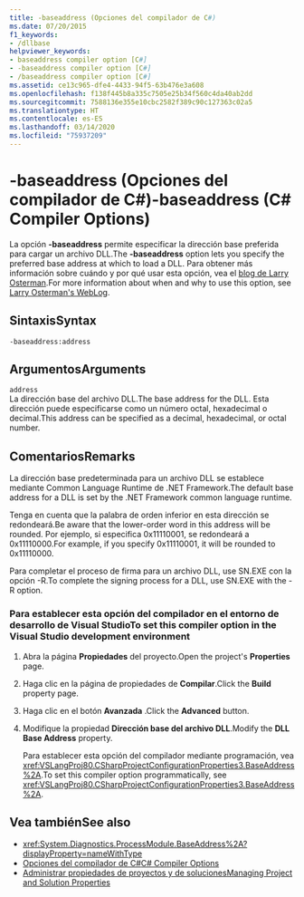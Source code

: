 ```yaml
---
title: -baseaddress (Opciones del compilador de C#)
ms.date: 07/20/2015
f1_keywords:
- /dllbase
helpviewer_keywords:
- baseaddress compiler option [C#]
- -baseaddress compiler option [C#]
- /baseaddress compiler option [C#]
ms.assetid: ce13c965-dfe4-4433-94f5-63b476e3a608
ms.openlocfilehash: f138f445b8a335c7505e25b34f560c4da40ab2dd
ms.sourcegitcommit: 7588136e355e10cbc2582f389c90c127363c02a5
ms.translationtype: HT
ms.contentlocale: es-ES
ms.lasthandoff: 03/14/2020
ms.locfileid: "75937209"
---
```

# <a name="-baseaddress-c-compiler-options"></a><span data-ttu-id="d4cb1-102">-baseaddress (Opciones del compilador de C#)</span><span class="sxs-lookup"><span data-stu-id="d4cb1-102">-baseaddress (C# Compiler Options)</span></span>
<span data-ttu-id="d4cb1-103">La opción **-baseaddress** permite especificar la dirección base preferida para cargar un archivo DLL.</span><span class="sxs-lookup"><span data-stu-id="d4cb1-103">The **-baseaddress** option lets you specify the preferred base address at which to load a DLL.</span></span> <span data-ttu-id="d4cb1-104">Para obtener más información sobre cuándo y por qué usar esta opción, vea el [blog de Larry Osterman](https://docs.microsoft.com/archive/blogs/larryosterman/why-should-i-even-bother-to-use-dlls-in-my-system).</span><span class="sxs-lookup"><span data-stu-id="d4cb1-104">For more information about when and why to use this option, see [Larry Osterman's WebLog](https://docs.microsoft.com/archive/blogs/larryosterman/why-should-i-even-bother-to-use-dlls-in-my-system).</span></span>  
  
## <a name="syntax"></a><span data-ttu-id="d4cb1-105">Sintaxis</span><span class="sxs-lookup"><span data-stu-id="d4cb1-105">Syntax</span></span>  
  
```console  
-baseaddress:address  
```  
  
## <a name="arguments"></a><span data-ttu-id="d4cb1-106">Argumentos</span><span class="sxs-lookup"><span data-stu-id="d4cb1-106">Arguments</span></span>  
 `address`  
 <span data-ttu-id="d4cb1-107">La dirección base del archivo DLL.</span><span class="sxs-lookup"><span data-stu-id="d4cb1-107">The base address for the DLL.</span></span> <span data-ttu-id="d4cb1-108">Esta dirección puede especificarse como un número octal, hexadecimal o decimal.</span><span class="sxs-lookup"><span data-stu-id="d4cb1-108">This address can be specified as a decimal, hexadecimal, or octal number.</span></span>  
  
## <a name="remarks"></a><span data-ttu-id="d4cb1-109">Comentarios</span><span class="sxs-lookup"><span data-stu-id="d4cb1-109">Remarks</span></span>  
 <span data-ttu-id="d4cb1-110">La dirección base predeterminada para un archivo DLL se establece mediante Common Language Runtime de .NET Framework.</span><span class="sxs-lookup"><span data-stu-id="d4cb1-110">The default base address for a DLL is set by the .NET Framework common language runtime.</span></span>  
  
 <span data-ttu-id="d4cb1-111">Tenga en cuenta que la palabra de orden inferior en esta dirección se redondeará.</span><span class="sxs-lookup"><span data-stu-id="d4cb1-111">Be aware that the lower-order word in this address will be rounded.</span></span> <span data-ttu-id="d4cb1-112">Por ejemplo, si especifica 0x11110001, se redondeará a 0x11110000.</span><span class="sxs-lookup"><span data-stu-id="d4cb1-112">For example, if you specify 0x11110001, it will be rounded to 0x11110000.</span></span>  
  
 <span data-ttu-id="d4cb1-113">Para completar el proceso de firma para un archivo DLL, use SN.EXE con la opción -R.</span><span class="sxs-lookup"><span data-stu-id="d4cb1-113">To complete the signing process for a DLL, use SN.EXE with the -R option.</span></span>  
  
### <a name="to-set-this-compiler-option-in-the-visual-studio-development-environment"></a><span data-ttu-id="d4cb1-114">Para establecer esta opción del compilador en el entorno de desarrollo de Visual Studio</span><span class="sxs-lookup"><span data-stu-id="d4cb1-114">To set this compiler option in the Visual Studio development environment</span></span>  
  
1. <span data-ttu-id="d4cb1-115">Abra la página **Propiedades** del proyecto.</span><span class="sxs-lookup"><span data-stu-id="d4cb1-115">Open the project's **Properties** page.</span></span>  
  
2. <span data-ttu-id="d4cb1-116">Haga clic en la página de propiedades de **Compilar**.</span><span class="sxs-lookup"><span data-stu-id="d4cb1-116">Click the **Build** property page.</span></span>  
  
3. <span data-ttu-id="d4cb1-117">Haga clic en el botón **Avanzada** .</span><span class="sxs-lookup"><span data-stu-id="d4cb1-117">Click the **Advanced** button.</span></span>  
  
4. <span data-ttu-id="d4cb1-118">Modifique la propiedad **Dirección base del archivo DLL**.</span><span class="sxs-lookup"><span data-stu-id="d4cb1-118">Modify the **DLL Base Address** property.</span></span>  
  
     <span data-ttu-id="d4cb1-119">Para establecer esta opción del compilador mediante programación, vea <xref:VSLangProj80.CSharpProjectConfigurationProperties3.BaseAddress%2A>.</span><span class="sxs-lookup"><span data-stu-id="d4cb1-119">To set this compiler option programmatically, see <xref:VSLangProj80.CSharpProjectConfigurationProperties3.BaseAddress%2A>.</span></span>  
  
## <a name="see-also"></a><span data-ttu-id="d4cb1-120">Vea también</span><span class="sxs-lookup"><span data-stu-id="d4cb1-120">See also</span></span>

- <xref:System.Diagnostics.ProcessModule.BaseAddress%2A?displayProperty=nameWithType>
- [<span data-ttu-id="d4cb1-121">Opciones del compilador de C#</span><span class="sxs-lookup"><span data-stu-id="d4cb1-121">C# Compiler Options</span></span>](./index.md)
- [<span data-ttu-id="d4cb1-122">Administrar propiedades de proyectos y de soluciones</span><span class="sxs-lookup"><span data-stu-id="d4cb1-122">Managing Project and Solution Properties</span></span>](/visualstudio/ide/managing-project-and-solution-properties)
